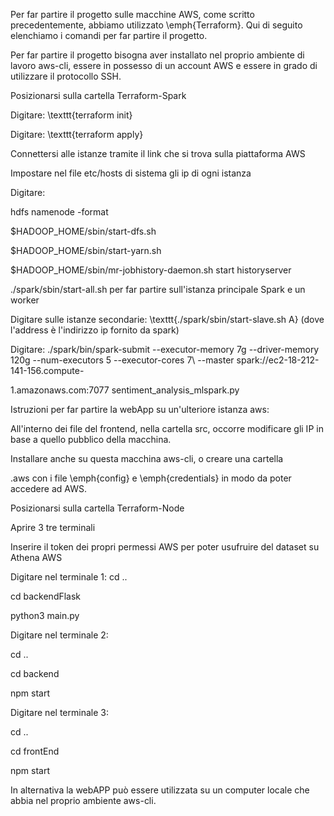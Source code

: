Per far partire il progetto sulle macchine AWS, come scritto precedentemente, abbiamo utilizzato \emph{Terraform}. Qui di seguito elenchiamo i comandi per far partire il progetto.

Per far partire il progetto bisogna aver installato nel proprio ambiente di lavoro aws-cli, essere in possesso di un account AWS e essere in grado di utilizzare il protocollo SSH.

Posizionarsi sulla cartella Terraform-Spark

Digitare: \texttt{terraform init}

Digitare: \texttt{terraform apply}

Connettersi alle istanze tramite il link che si trova sulla piattaforma AWS

Impostare nel file etc/hosts di sistema gli ip di ogni istanza

Digitare: 

hdfs namenode -format

$HADOOP\_HOME/sbin/start-dfs.sh

$HADOOP\_HOME/sbin/start-yarn.sh

$HADOOP\_HOME/sbin/mr-jobhistory-daemon.sh start historyserver

./spark/sbin/start-all.sh per far partire sull'istanza principale Spark e un worker

Digitare sulle istanze secondarie: \texttt{./spark/sbin/start-slave.sh A} (dove l'address è l'indirizzo ip fornito da spark)

Digitare: ./spark/bin/spark-submit --executor-memory 7g --driver-memory 120g  --num-executors 5 --executor-cores 7\\  --master spark://ec2-18-212-141-156.compute-

1.amazonaws.com:7077 sentiment_analysis_mlspark.py





Istruzioni per far partire la webApp su un'ulteriore istanza aws:

All'interno dei file del frontend, nella cartella src, occorre modificare gli IP in base a quello pubblico della macchina.

Installare anche su questa macchina aws-cli, o creare una cartella

.aws con i file \emph{config} e \emph{credentials} in modo da poter accedere ad AWS. 



Posizionarsi sulla cartella Terraform-Node

Aprire 3 tre terminali

Inserire il token dei propri permessi AWS per poter usufruire del dataset su Athena AWS

Digitare nel terminale 1:
 cd ..
 
 cd backendFlask

 python3 main.py

Digitare nel terminale 2:
 
 cd ..
 
 cd backend 

 npm start

Digitare nel terminale 3:
 
 cd ..
 
 cd frontEnd
 
 npm start


In alternativa la webAPP può essere utilizzata su un computer locale che abbia nel proprio ambiente aws-cli.
